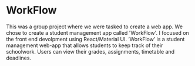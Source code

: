 # WorkFlow
This was a group project where we were tasked to create a web app. 
We chose to create a student management app called 'WorkFlow'.
I focused on the front end devolpment using React/Material UI.
‘WorkFlow’ is a student management web-app that allows students to keep track of their schoolwork. Users can view their grades, assignments, timetable and deadlines. 
